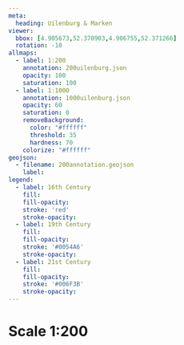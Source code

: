 ```yaml
---
meta:
  heading: Uilenburg & Marken
viewer:
  bbox: [4.905673,52.370903,4.906755,52.371266]
  rotation: -10
allmaps:
  - label: 1:200
    annotation: 200uilenburg.json
    opacity: 100
    saturation: 100
  - label: 1:1000
    annotation: 1000uilenburg.json
    opacity: 60
    saturation: 0
    removeBackground:
      color: "#ffffff"
      threshold: 35
      hardness: 70
    colorize: "#ffffff"
geojson:
  - filename: 200annotation.geojson
    label: 
legend:
  - label: 16th Century
    fill:
    fill-opacity:
    stroke: 'red'
    stroke-opacity:
  - label: 19th Century
    fill:
    fill-opacity:
    stroke: '#0054A6'
    stroke-opacity:
  - label: 21st Century
    fill:
    fill-opacity:
    stroke: '#006F3B'
    stroke-opacity:
---
```

# Scale 1:200
